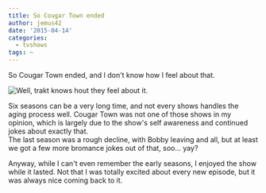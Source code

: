 ```yaml
---
title: So Cougar Town ended
author: jemus42
date: '2015-04-14'
categories:
  - tvshows
tags: ~
---
```

So Cougar Town ended, and I don't know how I feel about that.

![Well, trakt knows hout they feel about it.](https://stats.jemu.name/tvshows/cougar_town_episodes.png)

Six seasons can be a very long time, and not every shows handles the aging process well. Cougar Town was not one of those shows in my opinion, which is largely due to the show's self awareness and continued jokes about exactly that.  
The last season was a rough decline, with Bobby leaving and all, but at least we got a few more bromance jokes out of that, soo… yay?  

Anyway, while I can't even remember the early seasons, I enjoyed the show while it lasted. Not that I was totally excited about every new episode, but it was always nice coming back to it. 

